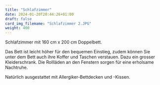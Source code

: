 ```yaml
---
title: "Schlafzimmer"
date: 2024-01-20T20:44:26+01:00
draft: false
card_img_filemame: "Schlafzimmer 2.JPG"
weight: 400
---
```


Schlafzimmer mit 160 cm x 200 cm Doppelbett.

Das Bett ist leicht höher für den bequemen Einstieg, zudem können Sie unter dem Bett auch ihre Koffer und Taschen verstauen. Dazu ein grosser Kleiderschrank. Die Rollläden an den Fenstern sorgen für eine erholsame Nachtruhe.

Natürlich ausgestattet mit Allergiker-Bettdecken und -Kissen.
